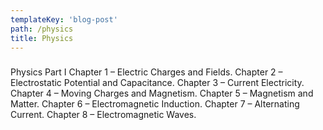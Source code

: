 ```yaml
---
templateKey: 'blog-post'
path: /physics
title: Physics
---
```

### 
Physics Part I
Chapter 1 – Electric Charges and Fields.
Chapter 2 – Electrostatic Potential and Capacitance.
Chapter 3 – Current Electricity.
Chapter 4 – Moving Charges and Magnetism.
Chapter 5 – Magnetism and Matter.
Chapter 6 – Electromagnetic Induction.
Chapter 7 – Alternating Current.
Chapter 8 – Electromagnetic Waves.
